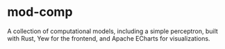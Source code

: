 # mod-comp
A collection of computational models, including a simple perceptron, built with Rust, Yew for the frontend, and Apache ECharts for visualizations.
